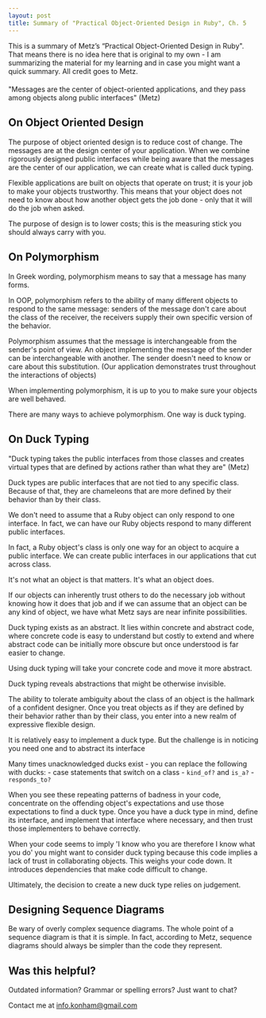 ```yaml
---
layout: post
title: Summary of "Practical Object-Oriented Design in Ruby", Ch. 5
---
```


This is a summary of Metz’s “Practical Object-Oriented Design in Ruby". That means there is no idea here that is original to my own - I am summarizing the material for my learning and in case you might want a quick summary. All credit goes to Metz.

####
"Messages are the center of object-oriented applications, and they pass among objects along public interfaces" (Metz)

## On Object Oriented Design
The purpose of object oriented design is to reduce cost of change. The messages are at the design center of your application. When we combine rigorously designed public interfaces while being aware that the messages are the center of our application, we can create what is called duck typing.

Flexible applications are built on objects that operate on trust; it is your job to make your objects trustworthy. This means that your object does not need to know about how another object gets the job done - only that it will do the job when asked.

The purpose of design is to lower costs; this is the measuring stick you should always carry with you.

## On Polymorphism
In Greek wording, polymorphism means to say that a message has many forms.

In OOP, polymorphism refers to the ability of many different objects to respond to the same message: senders of the message don't care about the class of the receiver, the receivers supply their own specific version of the behavior.

Polymorphism assumes that the message is interchangeable from the sender's point of view. An object implementing the message of the sender can be interchangeable with another. The sender doesn't need to know or care about this substitution. (Our application demonstrates trust throughout the interactions of objects)

When implementing polymorphism, it is up to you to make sure your objects are well behaved.

There are many ways to achieve polymorphism. One way is duck typing.

## On Duck Typing
"Duck typing takes the public interfaces from those classes and creates virtual types that are defined by actions rather than what they are" (Metz)

Duck types are public interfaces that are not tied to any specific class. Because of that, they are chameleons that are more defined by their behavior than by their class.

We don't need to assume that a Ruby object can only respond to one interface. In fact, we can have our Ruby objects respond to many different public interfaces.

In fact, a Ruby object's class is only one way for an object to acquire a public interface. We can create public interfaces in our applications that cut across class. 

It's not what an object is that matters. It's what an object does.

If our objects can inherently trust others to do the necessary job without knowing how it does that job and if we can assume that an object can be any kind of object, we have what Metz says are near infinite possibilities.

Duck typing exists as an abstract. It lies within concrete and abstract code, where concrete code is easy to understand but costly to extend and where abstract code can be initially more obscure but once understood is far easier to change.

Using duck typing will take your concrete code and move it more abstract. 

Duck typing reveals abstractions that might be otherwise invisible.

The ability to tolerate ambiguity about the class of an object is the hallmark of a confident designer. Once you treat objects as if they are defined by their behavior rather than by their class, you enter into a new realm of expressive flexible design.

It is relatively easy to implement a duck type. But the challenge is in noticing you need one and to abstract its interface

Many times unacknowledged ducks exist - you can replace the following with ducks:
	- case statements that switch on a class
	- `kind_of?` and `is_a?`
	- `responds_to?`

When you see these repeating patterns of badness in your code, concentrate on the offending object's expectations and use those expectations to find a duck type. Once you have a duck type in mind, define its interface, and implement that interface where necessary, and then trust those implementers to behave correctly.

When your code seems to imply 'I know who you are therefore I know what you do' you might want to consider duck typing because this code implies a lack of trust in collaborating objects. This weighs your code down. It introduces dependencies that make code difficult to change.

Ultimately, the decision to create a new duck type relies on judgement.

## Designing Sequence Diagrams
Be wary of overly complex sequence diagrams. The whole point of a sequence diagram is that it is simple. In fact, according to Metz, sequence diagrams should always be simpler than the code they represent.

## Was this helpful?

Outdated information? Grammar or spelling errors? Just want to chat?

Contact me at [info.konham@gmail.com](mailto:info.konham@gmail.com)